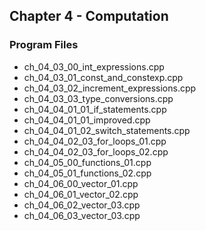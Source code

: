 ## Chapter 4 - Computation

### Program Files
* ch\_04\_03\_00\_int\_expressions.cpp
* ch\_04\_03\_01\_const\_and\_constexp.cpp
* ch\_04\_03\_02\_increment\_expressions.cpp
* ch\_04\_03\_03\_type\_conversions.cpp
* ch\_04\_04\_01\_01\_if\_statements.cpp
* ch\_04\_04\_01\_01\_improved.cpp
* ch\_04\_04\_01\_02\_switch\_statements.cpp
* ch\_04\_04\_02\_03\_for\_loops\_01.cpp
* ch\_04\_04\_02\_03\_for\_loops\_02.cpp
* ch\_04\_05\_00\_functions\_01.cpp
* ch\_04\_05\_01\_functions\_02.cpp
* ch\_04\_06\_00\_vector\_01.cpp
* ch\_04\_06\_01\_vector\_02.cpp
* ch\_04\_06\_02\_vector\_03.cpp
* ch\_04\_06\_03\_vector\_03.cpp
